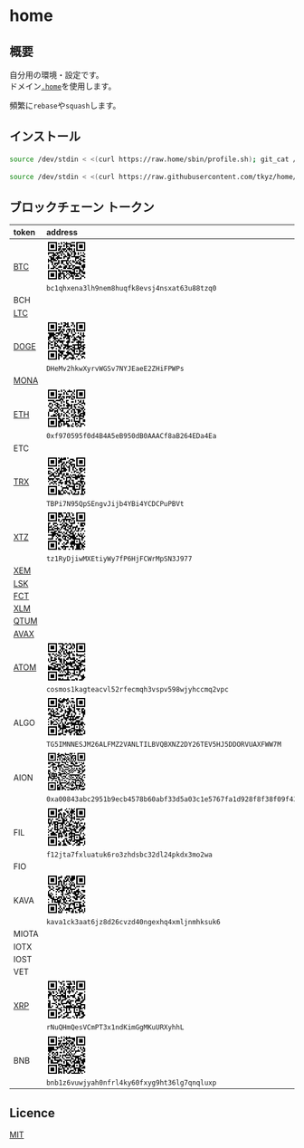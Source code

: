 # home

## 概要

自分用の環境・設定です。<br>
ドメイン[`.home`](https://icannwiki.org/.home)を使用します。

頻繁に`rebase`や`squash`します。

## インストール

```bash
source /dev/stdin < <(curl https://raw.home/sbin/profile.sh); git_cat /sbin/install.sh | bash
```
<!--
```bash
source /dev/stdin < <(curl https://raw.tkyz.jp/sbin/profile.sh); git_cat /sbin/install.sh | bash
```
-->
```bash
source /dev/stdin < <(curl https://raw.githubusercontent.com/tkyz/home/master/sbin/profile.sh); git_cat /sbin/install.sh | bash
```

## ブロックチェーン トークン

<!-- TODO: 動的作成 -->
|token|address|
|:---|:---|
|[BTC](https://github.com/bitcoin)|<img src="./etc/blockchain/BTC/bc1qhxena3lh9nem8huqfk8evsj4nsxat63u88tzq0.png" width="72" height="72"><br>```bc1qhxena3lh9nem8huqfk8evsj4nsxat63u88tzq0```|
|BCH||
|[LTC](https://github.com/litecoin-project)||
|[DOGE](https://github.com/dogecoin)|<img src="./etc/blockchain/DOGE/DHeMv2hkwXyrvWGSv7NYJEaeE2ZHiFPWPs.png" width="72" height="72"><br>```DHeMv2hkwXyrvWGSv7NYJEaeE2ZHiFPWPs```|
|[MONA](https://github.com/monacoinproject)||
|[ETH](https://github.com/ethereum)|<img src="./etc/blockchain/ETH/0xf970595f0d4B4A5eB950dB0AAACf8aB264EDa4Ea.png" width="72" height="72"><br>```0xf970595f0d4B4A5eB950dB0AAACf8aB264EDa4Ea```|
|ETC||
|[TRX](https://github.com/tronprotocol)|<img src="./etc/blockchain/TRX/TBPi7N95QpSEngvJijb4YBi4YCDCPuPBVt.png" width="72" height="72"><br>```TBPi7N95QpSEngvJijb4YBi4YCDCPuPBVt```|
|[XTZ](https://gitlab.com/tezos)|<img src="./etc/blockchain/XTZ/tz1RyDjiwMXEtiyWy7fP6HjFCWrMpSN3J977.png" width="72" height="72"><br>```tz1RyDjiwMXEtiyWy7fP6HjFCWrMpSN3J977```|
|[XEM](https://github.com/NemProject)||
|[LSK](https://github.com/LiskHQ)||
|[FCT](https://github.com/FactomProject)||
|[XLM](https://github.com/stellar)||
|[QTUM](https://github.com/qtumproject)||
|[AVAX](https://github.com/ava-labs)||
|[ATOM](https://github.com/cosmos)|<img src="./etc/blockchain/ATOM/cosmos1kagteacvl52rfecmqh3vspv598wjyhccmq2vpc.png" width="72" height="72"><br>```cosmos1kagteacvl52rfecmqh3vspv598wjyhccmq2vpc```|
|ALGO|<img src="./etc/blockchain/ALGO/TG5IMNNESJM26ALFMZ2VANLTILBVQBXNZ2DY26TEV5HJ5DDORVUAXFWW7M.png" width="72" height="72"><br>```TG5IMNNESJM26ALFMZ2VANLTILBVQBXNZ2DY26TEV5HJ5DDORVUAXFWW7M```|
|AION|<img src="./etc/blockchain/AION/0xa00843abc2951b9ecb4578b60abf33d5a03c1e5767fa1d928f8f38f09f43fda8.png" width="72" height="72"><br>```0xa00843abc2951b9ecb4578b60abf33d5a03c1e5767fa1d928f8f38f09f43fda8```|
|FIL|<img src="./etc/blockchain/FIL/f12jta7fxluatuk6ro3zhdsbc32dl24pkdx3mo2wa.png" width="72" height="72"><br>```f12jta7fxluatuk6ro3zhdsbc32dl24pkdx3mo2wa```|
|FIO||
|KAVA|<img src="./etc/blockchain/KAVA/kava1ck3aat6jz8d26cvzd40ngexhq4xmljnmhksuk6.png" width="72" height="72"><br>```kava1ck3aat6jz8d26cvzd40ngexhq4xmljnmhksuk6```|
|MIOTA||
|IOTX||
|IOST||
|VET||
|[XRP](https://github.com/ripple)|<img src="./etc/blockchain/XRP/rNuQHmQesVCmPT3x1ndKimGgMKuURXyhhL.png" width="72" height="72"><br>```rNuQHmQesVCmPT3x1ndKimGgMKuURXyhhL```|
|BNB|<img src="./etc/blockchain/BNB/bnb1z6vuwjyah0nfrl4ky60fxyg9ht36lg7qnqluxp.png" width="72" height="72"><br>```bnb1z6vuwjyah0nfrl4ky60fxyg9ht36lg7qnqluxp```|

## Licence

[MIT](./LICENSE)
